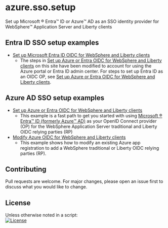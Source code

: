 # azure.sso.setup
Set up Microsoft :registered: Entra:tm: ID or Azure:tm: AD as an SSO identity provider for WebSphere:tm: Application Server and Liberty clients

## Entra ID SSO setup examples 
- [Set up Microsoft Entra ID OIDC for WebSphere and Liberty clients](entraOidc.md)
  - The steps in [Set up Azure or Entra OIDC for WebSphere and Liberty clients](https://github.com/WASdev/azure.sso.setup/blob/main/azureOidc.md) on this site have been modified to account for using the Azure portal or Entra ID admin center.  For steps to set up Entra ID as an OIDC OP, see [Set up Azure or Entra OIDC for WebSphere and Liberty clients](https://github.com/WASdev/azure.sso.setup/blob/main/azureOidc.md).

## Azure AD SSO setup examples 
- [Set up Azure or Entra OIDC for WebSphere and Liberty clients](azureOidc.md)
  - This example is a fast path to get you started with using [Microsoft :registered: Entra:tm: ID (formerly Azure:tm: AD)](https://azure.microsoft.com/services/active-directory/) as your OpenID Connect provider (OP) for the WebSphere Application Server traditional and Liberty OIDC relying parties (RP)
- [Modify Azure OIDC for WebSphere and Liberty clients](azureOidcMod.md)
  - This example shows how to modify an existing Azure app registration to add a WebSphere traditional or Liberty OIDC relying parties (RP).

## Contributing
Pull requests are welcome. For major changes, please open an issue first to discuss what you would like to change.

## License
Unless otherwise noted in a script:<br/>
[![License](https://img.shields.io/badge/License-Apache_2.0-blue.svg)](https://www.apache.org/licenses/LICENSE-2.0)

